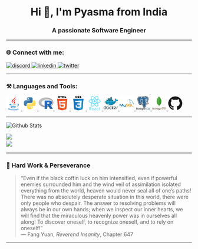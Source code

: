 <h1 align="center">Hi 👋, I'm Pyasma from India</h1>
<h3 align="center">A passionate Software Engineer</h3>

---

<h3 align="left">🌐 Connect with me:</h3>
<p align="left">
  <a href="https://discord.gg/kuMxNnAX" target="_blank">
    <img src="https://img.shields.io/badge/Discord-%237289DA.svg?logo=discord&logoColor=white" alt="discord"/>
  </a>
  <a href="https://www.linkedin.com/in/piyush-mudgal?utm_source=share&utm_campaign=share_via&utm_content=profile&utm_medium=android_app" target="_blank">
    <img src="https://img.shields.io/badge/LinkedIn-%230077B5.svg?logo=linkedin&logoColor=white" alt="linkedin"/>
  </a>
  <a href="https://x.com/PranyaSharma?t=ha3ndim0VkrDKeT3Egs_Gg&s=09" target="_blank">
    <img src="https://img.shields.io/badge/Twitter-%231DA1F2.svg?logo=Twitter&logoColor=white" alt="twitter"/>
  </a>
</p>

---

<h3 align="left">⚒️ Languages and Tools:</h3>
<p align="left">
  <a href="https://www.java.com/" target="_blank">
    <img src="https://raw.githubusercontent.com/devicons/devicon/master/icons/java/java-original.svg" width="40" height="40" alt="Java"/>
  </a>
  <a href="https://www.python.org/" target="_blank">
    <img src="https://raw.githubusercontent.com/devicons/devicon/master/icons/python/python-original.svg" width="40" height="40" alt="Python"/>
  </a>
  <a href="https://www.r-project.org/" target="_blank">
    <img src="https://raw.githubusercontent.com/devicons/devicon/master/icons/r/r-original.svg" width="40" height="40" alt="R"/>
  </a>
  <a href="https://www.w3.org/html/" target="_blank">
    <img src="https://raw.githubusercontent.com/devicons/devicon/master/icons/html5/html5-original-wordmark.svg" width="40" height="40" alt="HTML5"/>
  </a>
  <a href="https://www.w3.org/Style/CSS/" target="_blank">
    <img src="https://raw.githubusercontent.com/devicons/devicon/master/icons/css3/css3-original-wordmark.svg" width="40" height="40" alt="CSS3"/>
  </a>
  <a href="https://reactjs.org/" target="_blank">
    <img src="https://raw.githubusercontent.com/devicons/devicon/master/icons/react/react-original-wordmark.svg" width="40" height="40" alt="React"/>
  </a>
  <a href="https://www.docker.com/" target="_blank">
    <img src="https://raw.githubusercontent.com/devicons/devicon/master/icons/docker/docker-original-wordmark.svg" width="40" height="40" alt="Docker"/>
  </a>
  <a href="https://www.mysql.com/" target="_blank">
    <img src="https://raw.githubusercontent.com/devicons/devicon/master/icons/mysql/mysql-original-wordmark.svg" width="40" height="40" alt="MySQL"/>
  </a>
  <a href="https://www.postgresql.org/" target="_blank">
    <img src="https://raw.githubusercontent.com/devicons/devicon/master/icons/postgresql/postgresql-original-wordmark.svg" width="40" height="40" alt="PostgreSQL"/>
  </a>
  <a href="https://www.mongodb.com/" target="_blank">
    <img src="https://raw.githubusercontent.com/devicons/devicon/master/icons/mongodb/mongodb-original-wordmark.svg" width="40" height="40" alt="MongoDB"/>
  </a>
  <a href="https://github.com/" target="_blank">
    <img src="https://raw.githubusercontent.com/devicons/devicon/master/icons/github/github-original.svg" width="40" height="40" alt="GitHub"/>
  </a>
</p>

---

![Github Stats](https://github-readme-stats.vercel.app/api?username=Pyasma&bg_color=30,e96443,904e95&title_color=fff&text_color=fff)  

![](https://github-readme-streak-stats.herokuapp.com/?user=Pyasma&theme=synthwave&hide_border=false)<br/>
![](https://github-readme-stats.vercel.app/api/top-langs/?username=Pyasma&theme=synthwave&hide_border=false&layout=compact)

---

### 💬 Hard Work & Perseverance 

> “Even if the black coffin luck on him intensified, even if powerful enemies surrounded him and the wind veil of assimilation isolated everything from the world, heaven would never seal all of one’s paths! There was no absolutely desperate situation in this world, there were only people who despair. The answer to resolving problems will always be in our own hands; when we inspect our inner hearts, we will find that the miraculous heavenly power was in ourselves all along! To discover oneself, to recognize oneself, and to rely on oneself!”  
> — Fang Yuan, *Reverend Insanity*, Chapter 647  

---


